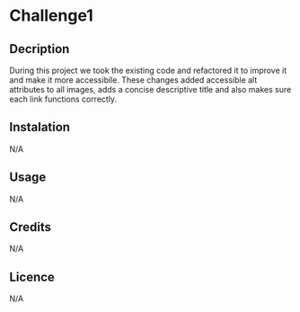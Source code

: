 # Challenge1


## Decription

During this project we took the existing code and refactored it to improve it and make it more accessibile. These changes added accessible alt attributes to all images, adds a concise descriptive title and also makes sure each link functions correctly.

## Instalation

N/A

## Usage

N/A

## Credits

N/A

## Licence

N/A